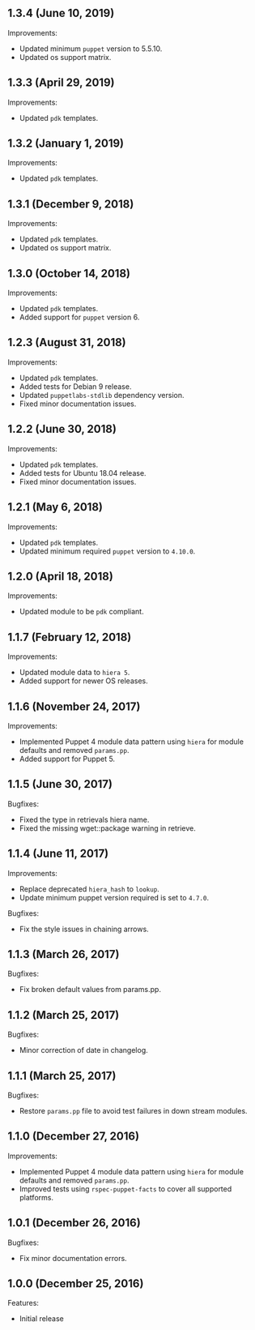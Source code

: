 ## 1.3.4 (June 10, 2019)

Improvements:

- Updated minimum `puppet` version to 5.5.10.
- Updated os support matrix.

## 1.3.3 (April 29, 2019)

Improvements:

- Updated `pdk` templates.

## 1.3.2 (January 1, 2019)

Improvements:

- Updated `pdk` templates.

## 1.3.1 (December 9, 2018)

Improvements:

- Updated `pdk` templates.
- Updated os support matrix.

## 1.3.0 (October 14, 2018)

Improvements:

- Updated `pdk` templates.
- Added support for `puppet` version 6.

## 1.2.3 (August 31, 2018)

Improvements:

- Updated `pdk` templates.
- Added tests for Debian 9 release.
- Updated `puppetlabs-stdlib` dependency version.
- Fixed minor documentation issues.

## 1.2.2 (June 30, 2018)

Improvements:

- Updated `pdk` templates.
- Added tests for Ubuntu 18.04 release.
- Fixed minor documentation issues.

## 1.2.1 (May 6, 2018)

Improvements:

- Updated `pdk` templates.
- Updated minimum required `puppet` version to `4.10.0`.

## 1.2.0 (April 18, 2018)

Improvements:

  - Updated module to be `pdk` compliant.

## 1.1.7 (February 12, 2018)

Improvements:

  - Updated module data to `hiera 5`.
  - Added support for newer OS releases.

## 1.1.6 (November 24, 2017)

Improvements:

  - Implemented Puppet 4 module data pattern using `hiera` for module defaults and removed `params.pp`.
  - Added support for Puppet 5.

## 1.1.5 (June 30, 2017)

Bugfixes:

  - Fixed the type in retrievals hiera name.
  - Fixed the missing wget::package warning in retrieve.

## 1.1.4 (June 11, 2017)

Improvements:

  - Replace deprecated `hiera_hash` to `lookup`.
  - Update minimum puppet version required is set to `4.7.0`.

Bugfixes:

  - Fix the style issues in chaining arrows.

## 1.1.3 (March 26, 2017)

Bugfixes:

  - Fix broken default values from params.pp.

## 1.1.2 (March 25, 2017)

Bugfixes:

  - Minor correction of date in changelog.

## 1.1.1 (March 25, 2017)

Bugfixes:

  - Restore `params.pp` file to avoid test failures in down stream modules.

## 1.1.0 (December 27, 2016)

Improvements:

  - Implemented Puppet 4 module data pattern using `hiera` for module defaults and removed `params.pp`.
  - Improved tests using `rspec-puppet-facts` to cover all supported platforms.

## 1.0.1 (December 26, 2016)

Bugfixes:

  - Fix minor documentation errors.

## 1.0.0 (December 25, 2016)

Features:

  - Initial release
